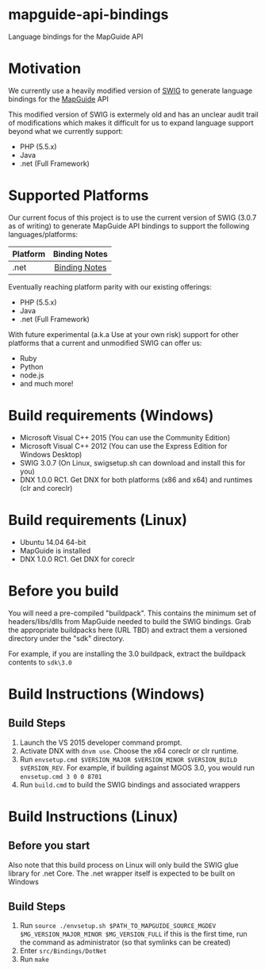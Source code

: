 # mapguide-api-bindings

Language bindings for the MapGuide API

# Motivation

We currently use a heavily modified version of [SWIG](http://swig.org) to generate 
language bindings for the [MapGuide](http://mapguide.osgeo.org) API

This modified version of SWIG is extermely old and has an unclear audit trail of modifications
which makes it difficult for us to expand language support beyond what we currently support:

 * PHP (5.5.x)
 * Java
 * .net (Full Framework)

# Supported Platforms

Our current focus of this project is to use the current version of SWIG (3.0.7 as of writing) to generate
MapGuide API bindings to support the following languages/platforms:

| Platform | Binding Notes                                |
| -------- |:--------------------------------------------:|
| .net     |[Binding Notes](src/Bindings/DotNet/README.md)|
 
Eventually reaching platform parity with our existing offerings:

 * PHP (5.5.x)
 * Java
 * .net (Full Framework)

With future experimental (a.k.a Use at your own risk) support for other platforms that a current and unmodified SWIG can offer us:

 * Ruby
 * Python
 * node.js
 * and much more!

# Build requirements (Windows)

 * Microsoft Visual C++ 2015 (You can use the Community Edition)
 * Microsoft Visual C++ 2012 (You can use the Express Edition for Windows Desktop)
 * SWIG 3.0.7 (On Linux, swigsetup.sh can download and install this for you)
 * DNX 1.0.0 RC1. Get DNX for both platforms (x86 and x64) and runtimes (clr and coreclr) 

# Build requirements (Linux)

 * Ubuntu 14.04 64-bit
 * MapGuide is installed
 * DNX 1.0.0 RC1. Get DNX for coreclr

# Before you build

You will need a pre-compiled "buildpack". This contains the minimum set of headers/libs/dlls from MapGuide needed to build 
the SWIG bindings. Grab the appropriate buildpacks here (URL TBD) and extract them a versioned directory under the "sdk" directory. 

For example, if you are installing the 3.0 buildpack, extract the buildpack contents to ```sdk\3.0```

# Build Instructions (Windows)

## Build Steps

 1. Launch the VS 2015 developer command prompt.
 2. Activate DNX with ```dnvm use```. Choose the x64 coreclr or clr runtime. 
 3. Run ```envsetup.cmd $VERSION_MAJOR $VERSION_MINOR $VERSION_BUILD $VERSION_REV```. For example, if building against MGOS 3.0, you would run ```envsetup.cmd 3 0 0 8701```
 4. Run ```build.cmd``` to build the SWIG bindings and associated wrappers

# Build Instructions (Linux)

## Before you start

Also note that this build process on Linux will only build the SWIG glue library for .net Core. The .net wrapper itself is expected to be built on Windows

## Build Steps

 1. Run ```source ./envsetup.sh $PATH_TO_MAPGUIDE_SOURCE_MGDEV $MG_VERSION_MAJOR_MINOR $MG_VERSION_FULL``` if this is the first time, run the command as administrator (so that symlinks can be created)
 2. Enter ```src/Bindings/DotNet```
 3. Run ```make```